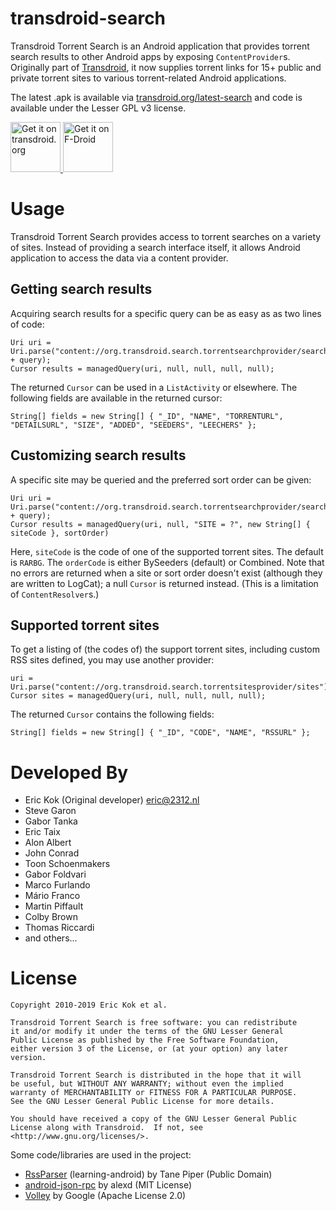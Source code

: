 transdroid-search
=================

Transdroid Torrent Search is an Android application that provides torrent search results to other Android apps by exposing `ContentProvider`s. Originally part of [Transdroid](https://www.transdroid.org/), it now supplies torrent links for 15+ public and private torrent sites to various torrent-related Android applications.

The latest .apk is available via [transdroid.org/latest-search](https://transdroid.org/latest-search) and code is available under the Lesser GPL v3 license.

<a href="https://transdroid.org/latest-search">
    <img src="https://transdroid.org/images/getontransdroid.png"
    alt="Get it on transdroid.org"
    height="80">
</a>
<a href="https://f-droid.org/packages/org.transdroid.search/">
    <img src="https://fdroid.gitlab.io/artwork/badge/get-it-on.png"
    alt="Get it on F-Droid"
    height="80">
</a>

Usage
=====

Transdroid Torrent Search provides access to torrent searches on a variety of sites. Instead of providing a search interface itself, it allows Android application to access the data via a content provider.

Getting search results
----------------------

Acquiring search results for a specific query can be as easy as as two lines of code:
```
Uri uri = Uri.parse("content://org.transdroid.search.torrentsearchprovider/search/" + query);
Cursor results = managedQuery(uri, null, null, null, null);
```

The returned `Cursor` can be used in a `ListActivity` or elsewhere. The following fields are available in the returned cursor:
```
String[] fields = new String[] { "_ID", "NAME", "TORRENTURL", "DETAILSURL", "SIZE", "ADDED", "SEEDERS", "LEECHERS" };
```

Customizing search results
--------------------------

A specific site may be queried and the preferred sort order can be given:
```
Uri uri = Uri.parse("content://org.transdroid.search.torrentsearchprovider/search/" + query);
Cursor results = managedQuery(uri, null, "SITE = ?", new String[] { siteCode }, sortOrder)
```
Here, `siteCode` is the code of one of the supported torrent sites. The default is `RARBG`. The `orderCode` is either BySeeders (default) or Combined. Note that no errors are returned when a site or sort order doesn't exist (although they are written to LogCat); a null `Cursor` is returned instead. (This is a limitation of `ContentResolver`s.)

Supported torrent sites
-----------------------

To get a listing of (the codes of) the support torrent sites, including custom RSS sites defined, you may use another provider:
```
uri = Uri.parse("content://org.transdroid.search.torrentsitesprovider/sites");
Cursor sites = managedQuery(uri, null, null, null, null);
```

The returned `Cursor` contains the following fields:
```
String[] fields = new String[] { "_ID", "CODE", "NAME", "RSSURL" };
```

Developed By
============

* Eric Kok (Original developer) <eric@2312.nl>
* Steve Garon
* Gabor Tanka
* Eric Taix
* Alon Albert
* John Conrad
* Toon Schoenmakers
* Gabor Foldvari
* Marco Furlando
* Mário Franco
* Martin Piffault
* Colby Brown
* Thomas Riccardi
* and others...

License
=======

    Copyright 2010-2019 Eric Kok et al.

    Transdroid Torrent Search is free software: you can redistribute
    it and/or modify it under the terms of the GNU Lesser General
    Public License as published by the Free Software Foundation,
    either version 3 of the License, or (at your option) any later
    version.

    Transdroid Torrent Search is distributed in the hope that it will
    be useful, but WITHOUT ANY WARRANTY; without even the implied
    warranty of MERCHANTABILITY or FITNESS FOR A PARTICULAR PURPOSE.
    See the GNU Lesser General Public License for more details.

    You should have received a copy of the GNU Lesser General Public
    License along with Transdroid.  If not, see <http://www.gnu.org/licenses/>.

Some code/libraries are used in the project:

* [RssParser](http://github.com/digitalspaghetti/learning-android) (learning-android) by Tane Piper (Public Domain)
* [android-json-rpc](https://code.google.com/archive/p/android-json-rpc/) by alexd (MIT License)
* [Volley](https://github.com/google/volley) by Google (Apache License 2.0)
